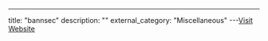 ---
title: "bannsec"
description: ""
external_category: "Miscellaneous"
---[Visit Website](https://github.com/bannsec)


